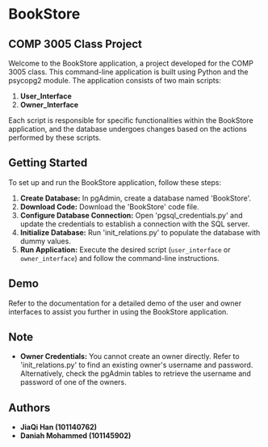 # BookStore

## COMP 3005 Class Project

Welcome to the BookStore application, a project developed for the COMP 3005 class. This command-line application is built using Python and the psycopg2 module. The application consists of two main scripts:

1. **User_Interface**
2. **Owner_Interface**

Each script is responsible for specific functionalities within the BookStore application, and the database undergoes changes based on the actions performed by these scripts.

## Getting Started

To set up and run the BookStore application, follow these steps:

1. **Create Database:** In pgAdmin, create a database named 'BookStore'.
2. **Download Code:** Download the 'BookStore' code file.
3. **Configure Database Connection:** Open 'pgsql_credentials.py' and update the credentials to establish a connection with the SQL server.
4. **Initialize Database:** Run 'init_relations.py' to populate the database with dummy values.
5. **Run Application:** Execute the desired script (`user_interface` or `owner_interface`) and follow the command-line instructions.

## Demo

Refer to the documentation for a detailed demo of the user and owner interfaces to assist you further in using the BookStore application.

## Note

- **Owner Credentials:** You cannot create an owner directly. Refer to 'init_relations.py' to find an existing owner's username and password. Alternatively, check the pgAdmin tables to retrieve the username and password of one of the owners.

## Authors

- **JiaQi Han (101140762)**
- **Daniah Mohammed (101145902)**

